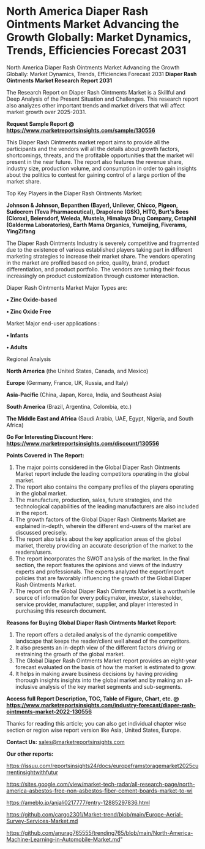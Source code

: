 # North America Diaper Rash Ointments Market Advancing the Growth Globally: Market Dynamics, Trends, Efficiencies Forecast 2031
North America Diaper Rash Ointments Market Advancing the Growth Globally: Market Dynamics, Trends, Efficiencies Forecast 2031
<strong>Diaper Rash Ointments Market Research Report 2031</strong>

The Research Report on Diaper Rash Ointments Market is a Skillful and Deep Analysis of the Present Situation and Challenges. This research report also analyzes other important trends and market drivers that will affect market growth over 2025-2031.

<strong>Request Sample Report @ <a href=https://www.marketreportsinsights.com/sample/130556>https://www.marketreportsinsights.com/sample/130556</a></strong>

This Diaper Rash Ointments market report aims to provide all the participants and the vendors will all the details about growth factors, shortcomings, threats, and the profitable opportunities that the market will present in the near future. The report also features the revenue share, industry size, production volume, and consumption in order to gain insights about the politics to contest for gaining control of a large portion of the market share.

Top Key Players in the Diaper Rash Ointments Market:

<strong>Johnson & Johnson, Bepanthen (Bayer), Unilever, Chicco, Pigeon, Sudocrem (Teva Pharmaceutical), Drapolene (GSK), HITO, Burt's Bees (Clorox), Beiersdorf, Weleda, Mustela, Himalaya Drug Company, Cetaphil (Galderma Laboratories), Earth Mama Organics, Yumeijing, Fiverams, YingZifang</strong>

The Diaper Rash Ointments Industry is severely competitive and fragmented due to the existence of various established players taking part in different marketing strategies to increase their market share. The vendors operating in the market are profiled based on price, quality, brand, product differentiation, and product portfolio. The vendors are turning their focus increasingly on product customization through customer interaction.

Diaper Rash Ointments Market Major Types are:

<strong>• Zinc Oxide-based

• Zinc Oxide Free</strong>

Market Major end-user applications :

<strong>• Infants

• Adults</strong>

Regional Analysis

</u><strong><b>North America</b></strong> (the United States, Canada, and Mexico)

<strong><b>Europe </b></strong>(Germany, France, UK, Russia, and Italy)

<strong><b>Asia-Pacific</b></strong> (China, Japan, Korea, India, and Southeast Asia)

<strong><b>South America</b></strong> (Brazil, Argentina, Colombia, etc.)

<strong><b>The Middle East and Africa</b></strong> (Saudi Arabia, UAE, Egypt, Nigeria, and South Africa)

<strong>Go For Interesting Discount Here: <a href=https://www.marketreportsinsights.com/discount/130556>https://www.marketreportsinsights.com/discount/130556</a></strong>

<strong>Points Covered in The Report:</strong>
<ol>
  <li>The major points considered in the Global Diaper Rash Ointments Market report include the leading competitors operating in the global market.</li>
  <li>The report also contains the company profiles of the players operating in the global market.</li>
  <li>The manufacture, production, sales, future strategies, and the technological capabilities of the leading manufacturers are also included in the report.</li>
  <li>The growth factors of the Global Diaper Rash Ointments Market are explained in-depth, wherein the different end-users of the market are discussed precisely.</li>
  <li>The report also talks about the key application areas of the global market, thereby providing an accurate description of the market to the readers/users.</li>
  <li>The report incorporates the SWOT analysis of the market. In the final section, the report features the opinions and views of the industry experts and professionals. The experts analyzed the export/import policies that are favorably influencing the growth of the Global Diaper Rash Ointments Market.</li>
  <li>The report on the Global Diaper Rash Ointments Market is a worthwhile source of information for every policymaker, investor, stakeholder, service provider, manufacturer, supplier, and player interested in purchasing this research document.</li>
</ol>
<strong>Reasons for Buying Global Diaper Rash Ointments Market Report:</strong>

<ol>
  <li>The report offers a detailed analysis of the dynamic competitive landscape that keeps the reader/client well ahead of the competitors.</li>
  <li>It also presents an in-depth view of the different factors driving or restraining the growth of the global market.</li>
  <li>The Global Diaper Rash Ointments Market report provides an eight-year forecast evaluated on the basis of how the market is estimated to grow.</li>
  <li>It helps in making aware business decisions by having providing thorough insights insights into the global market and by making an all-inclusive analysis of the key market segments and sub-segments.</li>
</ol>
<strong>Access full Report Description, TOC, Table of Figure, Chart, etc. @ <a href=https://www.marketreportsinsights.com/industry-forecast/diaper-rash-ointments-market-2022-130556>https://www.marketreportsinsights.com/industry-forecast/diaper-rash-ointments-market-2022-130556</a></strong>


Thanks for reading this article; you can also get individual chapter wise section or region wise report version like Asia, United States, Europe.

<strong>Contact Us:</strong>
sales@marketreportsinsights.com

<strong>Our other reports:</strong>

<a href=https://issuu.com/reportsinsights24/docs/europeframstoragemarket2025currentinsightwithfutur>https://issuu.com/reportsinsights24/docs/europeframstoragemarket2025currentinsightwithfutur</a>

<a href=https://sites.google.com/view/market-tech-radar/all-research-page/north-america-asbestos-free-non-asbestos-fiber-cement-boards-market-to-wi>https://sites.google.com/view/market-tech-radar/all-research-page/north-america-asbestos-free-non-asbestos-fiber-cement-boards-market-to-wi</a>

<a href=https://ameblo.jp/anjali0217777/entry-12885297836.html>https://ameblo.jp/anjali0217777/entry-12885297836.html</a>

<a href=https://github.com/cargo2301/Market-trend/blob/main/Europe-Aerial-Survey-Services-Market.md>https://github.com/cargo2301/Market-trend/blob/main/Europe-Aerial-Survey-Services-Market.md</a>

<a href=https://github.com/anurag765555/trending765/blob/main/North-America-Machine-Learning-in-Automobile-Market.md>https://github.com/anurag765555/trending765/blob/main/North-America-Machine-Learning-in-Automobile-Market.md</a>"
